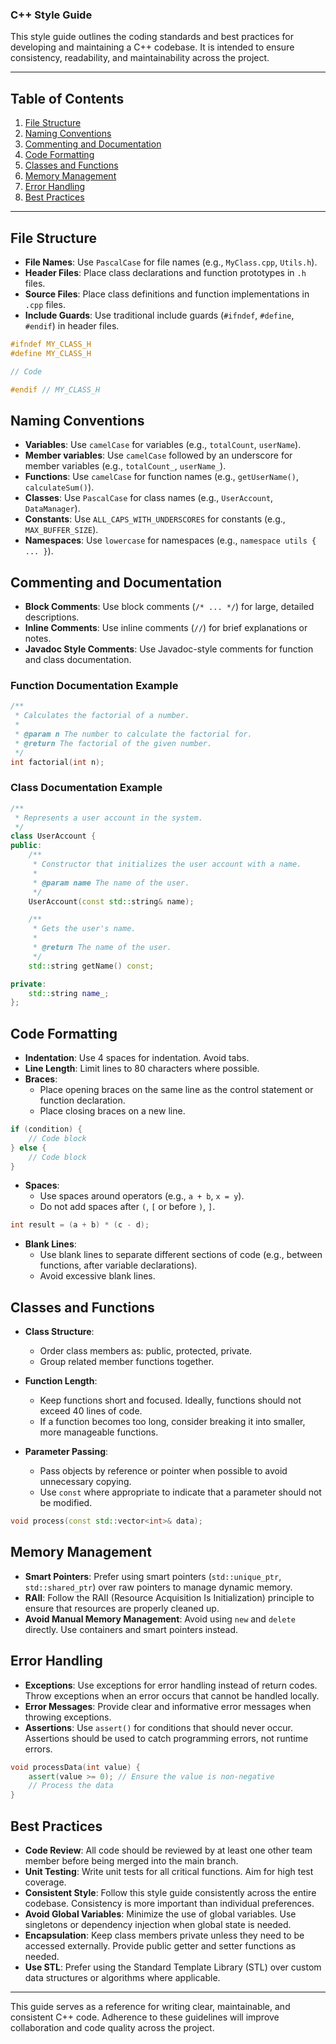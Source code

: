 ### C++ Style Guide

This style guide outlines the coding standards and best practices for developing and maintaining a C++ codebase. It is intended to ensure consistency, readability, and maintainability across the project.

---

## Table of Contents
1. [File Structure](#file-structure)
2. [Naming Conventions](#naming-conventions)
3. [Commenting and Documentation](#commenting-and-documentation)
4. [Code Formatting](#code-formatting)
5. [Classes and Functions](#classes-and-functions)
6. [Memory Management](#memory-management)
7. [Error Handling](#error-handling)
8. [Best Practices](#best-practices)

---

## File Structure

- **File Names**: Use `PascalCase` for file names (e.g., `MyClass.cpp`, `Utils.h`).
- **Header Files**: Place class declarations and function prototypes in `.h` files.
- **Source Files**: Place class definitions and function implementations in `.cpp` files.
- **Include Guards**: Use traditional include guards (`#ifndef`, `#define`, `#endif`) in header files.

```cpp
#ifndef MY_CLASS_H
#define MY_CLASS_H

// Code

#endif // MY_CLASS_H
```

## Naming Conventions

- **Variables**: Use `camelCase` for variables (e.g., `totalCount`, `userName`).
- **Member variables**: Use `camelCase` followed by an underscore for member variables (e.g., `totalCount_`, `userName_`).
- **Functions**: Use `camelCase` for function names (e.g., `getUserName()`, `calculateSum()`).
- **Classes**: Use `PascalCase` for class names (e.g., `UserAccount`, `DataManager`).
- **Constants**: Use `ALL_CAPS_WITH_UNDERSCORES` for constants (e.g., `MAX_BUFFER_SIZE`).
- **Namespaces**: Use `lowercase` for namespaces (e.g., `namespace utils { ... }`).

## Commenting and Documentation

- **Block Comments**: Use block comments (`/* ... */`) for large, detailed descriptions.
- **Inline Comments**: Use inline comments (`//`) for brief explanations or notes.
- **Javadoc Style Comments**: Use Javadoc-style comments for function and class documentation.

### Function Documentation Example

```cpp
/**
 * Calculates the factorial of a number.
 *
 * @param n The number to calculate the factorial for.
 * @return The factorial of the given number.
 */
int factorial(int n);
```

### Class Documentation Example

```cpp
/**
 * Represents a user account in the system.
 */
class UserAccount {
public:
    /**
     * Constructor that initializes the user account with a name.
     *
     * @param name The name of the user.
     */
    UserAccount(const std::string& name);

    /**
     * Gets the user's name.
     *
     * @return The name of the user.
     */
    std::string getName() const;

private:
    std::string name_;
};
```

## Code Formatting

- **Indentation**: Use 4 spaces for indentation. Avoid tabs.
- **Line Length**: Limit lines to 80 characters where possible.
- **Braces**: 
  - Place opening braces on the same line as the control statement or function declaration.
  - Place closing braces on a new line.

```cpp
if (condition) {
    // Code block
} else {
    // Code block
}
```

- **Spaces**:
  - Use spaces around operators (e.g., `a + b`, `x = y`).
  - Do not add spaces after `(`, `[` or before `)`, `]`.

```cpp
int result = (a + b) * (c - d);
```

- **Blank Lines**: 
  - Use blank lines to separate different sections of code (e.g., between functions, after variable declarations).
  - Avoid excessive blank lines.

## Classes and Functions

- **Class Structure**:
  - Order class members as: public, protected, private.
  - Group related member functions together.

- **Function Length**:
  - Keep functions short and focused. Ideally, functions should not exceed 40 lines of code.
  - If a function becomes too long, consider breaking it into smaller, more manageable functions.

- **Parameter Passing**:
  - Pass objects by reference or pointer when possible to avoid unnecessary copying.
  - Use `const` where appropriate to indicate that a parameter should not be modified.

```cpp
void process(const std::vector<int>& data);
```

## Memory Management

- **Smart Pointers**: Prefer using smart pointers (`std::unique_ptr`, `std::shared_ptr`) over raw pointers to manage dynamic memory.
- **RAII**: Follow the RAII (Resource Acquisition Is Initialization) principle to ensure that resources are properly cleaned up.
- **Avoid Manual Memory Management**: Avoid using `new` and `delete` directly. Use containers and smart pointers instead.

## Error Handling

- **Exceptions**: Use exceptions for error handling instead of return codes. Throw exceptions when an error occurs that cannot be handled locally.
- **Error Messages**: Provide clear and informative error messages when throwing exceptions.
- **Assertions**: Use `assert()` for conditions that should never occur. Assertions should be used to catch programming errors, not runtime errors.

```cpp
void processData(int value) {
    assert(value >= 0); // Ensure the value is non-negative
    // Process the data
}
```

## Best Practices

- **Code Review**: All code should be reviewed by at least one other team member before being merged into the main branch.
- **Unit Testing**: Write unit tests for all critical functions. Aim for high test coverage.
- **Consistent Style**: Follow this style guide consistently across the entire codebase. Consistency is more important than individual preferences.
- **Avoid Global Variables**: Minimize the use of global variables. Use singletons or dependency injection when global state is needed.
- **Encapsulation**: Keep class members private unless they need to be accessed externally. Provide public getter and setter functions as needed.
- **Use STL**: Prefer using the Standard Template Library (STL) over custom data structures or algorithms where applicable.

---

This guide serves as a reference for writing clear, maintainable, and consistent C++ code. Adherence to these guidelines will improve collaboration and code quality across the project.
